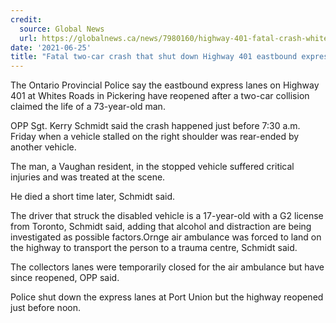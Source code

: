 ```yaml
---
credit:
  source: Global News
  url: https://globalnews.ca/news/7980160/highway-401-fatal-crash-whites-road-pickering/
date: '2021-06-25'
title: "Fatal two-car crash that shut down Highway 401 eastbound express in Pickering reopens"
---
```

The Ontario Provincial Police say the eastbound express lanes on Highway 401 at Whites Roads in Pickering have reopened after a two-car collision claimed the life of a 73-year-old man.

OPP Sgt. Kerry Schmidt said the crash happened just before 7:30 a.m. Friday when a vehicle stalled on the right shoulder was rear-ended by another vehicle.

The man, a Vaughan resident, in the stopped vehicle suffered critical injuries and was treated at the scene.

He died a short time later, Schmidt said.

The driver that struck the disabled vehicle is a 17-year-old with a G2 license from Toronto, Schmidt said, adding that alcohol and distraction are being investigated as possible factors.Ornge air ambulance was forced to land on the highway to transport the person to a trauma centre, Schmidt said.

The collectors lanes were temporarily closed for the air ambulance but have since reopened, OPP said.

Police shut down the express lanes at Port Union but the highway reopened just before noon.
